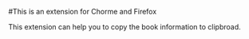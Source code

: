 #This is an extension for Chorme and Firefox

This extension can help you to copy the book information to clipbroad.